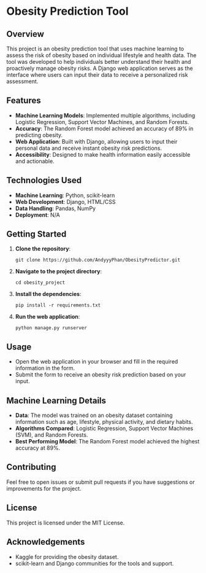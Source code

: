 # Obesity Prediction Tool

## Overview
This project is an obesity prediction tool that uses machine learning to assess the risk of obesity based on individual lifestyle and health data. The tool was developed to help individuals better understand their health and proactively manage obesity risks. A Django web application serves as the interface where users can input their data to receive a personalized risk assessment.

## Features
- **Machine Learning Models**: Implemented multiple algorithms, including Logistic Regression, Support Vector Machines, and Random Forests.
- **Accuracy**: The Random Forest model achieved an accuracy of 89% in predicting obesity.
- **Web Application**: Built with Django, allowing users to input their personal data and receive instant obesity risk predictions.
- **Accessibility**: Designed to make health information easily accessible and actionable.

## Technologies Used
- **Machine Learning**: Python, scikit-learn
- **Web Development**: Django, HTML/CSS
- **Data Handling**: Pandas, NumPy
- **Deployment**: N/A

## Getting Started
1. **Clone the repository**:
   ```
   git clone https://github.com/AndyyyPhan/ObesityPredictor.git
   ```
2. **Navigate to the project directory**:
   ```
   cd obesity_project
   ```
3. **Install the dependencies**:
   ```
   pip install -r requirements.txt
   ```
4. **Run the web application**:
   ```
   python manage.py runserver
   ```

## Usage
- Open the web application in your browser and fill in the required information in the form.
- Submit the form to receive an obesity risk prediction based on your input.

## Machine Learning Details
- **Data**: The model was trained on an obesity dataset containing information such as age, lifestyle, physical activity, and dietary habits.
- **Algorithms Compared**: Logistic Regression, Support Vector Machines (SVM), and Random Forests.
- **Best Performing Model**: The Random Forest model achieved the highest accuracy at 89%.

## Contributing
Feel free to open issues or submit pull requests if you have suggestions or improvements for the project.

## License
This project is licensed under the MIT License.

## Acknowledgements
- Kaggle for providing the obesity dataset.
- scikit-learn and Django communities for the tools and support.

